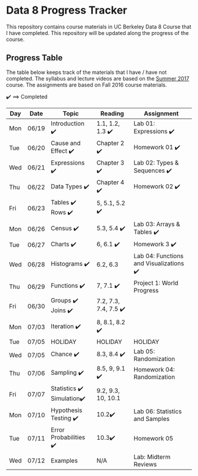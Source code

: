 # Data 8 Progress Tracker

This repository contains course materials in UC Berkeley Data 8 Course that I have completed. This repository will be updated along the progress of the course.

## Progress Table

The table below keeps track of the materials that I have / have not completed.
The syllabus and lecture videos are based on the [Summer 2017](http://data8.org/su17/) course.
The assignments are based on Fall 2016 course materials.

:heavy_check_mark: ==> Completed 


|  Day  |  Date  | Topic | Reading | Assignment | 
|  ---  |  ---  | ----- | ---- | ---- | 
|  Mon  |  06/19  | Introduction :heavy_check_mark: | 1.1, 1.2, 1.3 :heavy_check_mark: | Lab 01: Expressions :heavy_check_mark: | 
|  Tue  |  06/20  | Cause and Effect :heavy_check_mark: | Chapter 2 :heavy_check_mark: | Homework 01 :heavy_check_mark: | 
|  Wed  |  06/21  | Expressions :heavy_check_mark: | Chapter 3 :heavy_check_mark: | Lab 02: Types & Sequences :heavy_check_mark: | 
|  Thu  |  06/22  | Data Types :heavy_check_mark: | Chapter 4 :heavy_check_mark: | Homework 02 :heavy_check_mark: |
|  Fri  |  06/23  | Tables :heavy_check_mark: <br /> Rows :heavy_check_mark: | 5, 5.1, 5.2 :heavy_check_mark: |   |
|  Mon  |  06/26  | Census :heavy_check_mark: | 5.3, 5.4 :heavy_check_mark: | Lab 03: Arrays & Tables :heavy_check_mark: | 
|  Tue  |  06/27  | Charts :heavy_check_mark: | 6, 6.1 :heavy_check_mark: | Homework 3 :heavy_check_mark: | 
|  Wed  |  06/28  | Histograms :heavy_check_mark: | 6.2, 6.3 | Lab 04: Functions and Visualizations :heavy_check_mark:|
|  Thu  |  06/29  | Functions :heavy_check_mark: | 7, 7.1 :heavy_check_mark: | Project 1: World Progress |
|  Fri  |  06/30  | Groups :heavy_check_mark: <br /> Joins :heavy_check_mark:  | 7.2, 7.3, 7.4, 7.5 :heavy_check_mark: |  |
|  Mon  |  07/03  | Iteration :heavy_check_mark:  |8, 8.1, 8.2 :heavy_check_mark: |  |
|  Tue  |  07/05  | HOLIDAY  |HOLIDAY|HOLIDAY|
|  Wed  |  07/05  | Chance :heavy_check_mark: |8.3, 8.4 :heavy_check_mark: | Lab 05: Randomization|
|  Thu  |  07/06  | Sampling :heavy_check_mark: |8.5, 9, 9.1 :heavy_check_mark: | Homework 04: Randomization|
|  Fri  |  07/07  | Statistics :heavy_check_mark:<br/> Simulation:heavy_check_mark:|9.2, 9.3, 10, 10.1||
|  Mon  |  07/10  | Hypothesis Testing :heavy_check_mark: | 10.2:heavy_check_mark: | Lab 06: Statistics and Samples |
|  Tue  |  07/11  | Error Probabilities :heavy_check_mark: | 10.3:heavy_check_mark: | Homework 05 |
|  Wed  |  07/12  | Examples | N/A | Lab: Midterm Reviews |